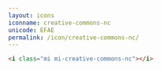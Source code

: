 ```yaml
---
layout: icons
iconname: creative-commons-nc
unicode: EFAE
permalink: /icon/creative-commons-nc/
---
```


``` html
<i class="mi mi-creative-commons-nc"></i>
```
